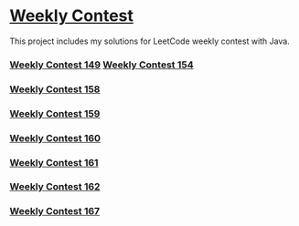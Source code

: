 # [Weekly Contest](https://leetcode.com/contest/)
This project includes my solutions for LeetCode weekly contest with Java.

### [Weekly Contest 149](https://github.com/wayne1116/LeetCode/tree/master/Weekly%20Contest/Weekly%20Contest%20149)   [Weekly Contest 154](https://github.com/wayne1116/LeetCode/tree/master/Weekly%20Contest/Weekly%20Contest%20154)

### [Weekly Contest 158](https://github.com/wayne1116/LeetCode/tree/master/Weekly%20Contest/Weekly%20Contest%20158)
### [Weekly Contest 159](https://github.com/wayne1116/LeetCode/tree/master/Weekly%20Contest/Weekly%20Contest%20159)

### [Weekly Contest 160](https://github.com/wayne1116/LeetCode/tree/master/Weekly%20Contest/Weekly%20Contest%20160)
### [Weekly Contest 161](https://github.com/wayne1116/LeetCode/tree/master/Weekly%20Contest/Weekly%20Contest%20161)

### [Weekly Contest 162](https://github.com/wayne1116/LeetCode/tree/master/Weekly%20Contest/Weekly%20Contest%20162)
### [Weekly Contest 167](https://github.com/wayne1116/LeetCode/tree/master/Weekly%20Contest/Weekly%20Contest%20167)
